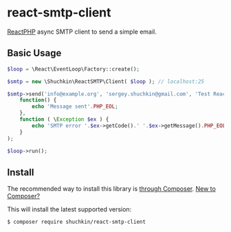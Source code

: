 # react-smtp-client
[ReactPHP](https://reactphp.org/) async SMTP client to send a simple email.

## Basic Usage
```php
$loop = \React\EventLoop\Factory::create();

$smtp = new \Shuchkin\ReactSMTP\Client( $loop ); // localhost:25

$smtp->send('info@example.org', 'sergey.shuchkin@gmail.com', 'Test ReactPHP mailer', 'Hello, Sergey!')->then(
	function() {
		echo 'Message sent'.PHP_EOL;
	},
	function ( \Exception $ex ) {
		echo 'SMTP error '.$ex->getCode().' '.$ex->getMessage().PHP_EOL;
	}
);

$loop->run();
```
## Install

The recommended way to install this library is [through Composer](https://getcomposer.org).
[New to Composer?](https://getcomposer.org/doc/00-intro.md)

This will install the latest supported version:

```bash
$ composer require shuchkin/react-smtp-client
```